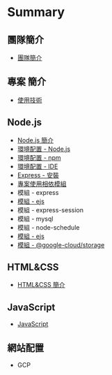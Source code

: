 # Summary

## 團隊簡介

* [團隊簡介](README.md)

## 專案 簡介

* [使用技術](shi-yong-ji-shu.md)

## Node.js

* [Node.js 簡介](chapter1.md)
* [環境配置 - Node.js](kai-fa-huan-jing.md)
* [環境配置 - npm](huan-jing-pei-zhi-npm.md)
* [環境配置 - IDE](huan-jing-pei-zhi-ide.md)
* [Express - 安裝](express.md)
* [專案使用相依模組](zhuan-an-shi-yong-xiang-yi-mo-zu.md)
* 模組 - express
* [模組 - ejs](mo-zu-.md)
* 模組 - express-session
* 模組 - mysql
* 模組 - node-schedule
* [模組 - ejs](mo-zu-.md)
* [模組 - @google-cloud/storage](gcloud-storage.md)

## HTML&CSS

* [HTML&CSS 簡介](htmlandcss/htmlandcss-jian-jie.md)

## JavaScript

* [JavaScript](javascript/javascript.md)

## 網站配置

* GCP

